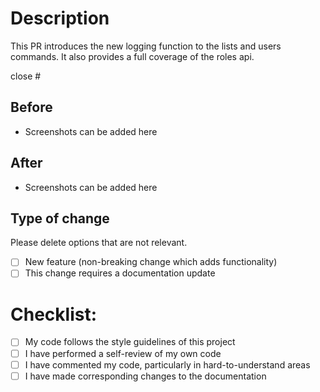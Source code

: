 # Description

This PR introduces the new logging function to the lists and users commands. It also provides a full coverage of the roles api.

close #

## Before

- Screenshots can be added here

## After

- Screenshots can be added here

## Type of change

Please delete options that are not relevant.

- [ ] New feature (non-breaking change which adds functionality)
- [ ] This change requires a documentation update

# Checklist:

- [ ] My code follows the style guidelines of this project
- [ ] I have performed a self-review of my own code
- [ ] I have commented my code, particularly in hard-to-understand areas
- [ ] I have made corresponding changes to the documentation
